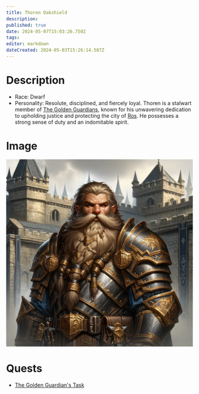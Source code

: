 ```yaml
---
title: Thoren Oakshield
description: 
published: true
date: 2024-05-07T15:03:26.750Z
tags: 
editor: markdown
dateCreated: 2024-05-03T15:26:14.587Z
---
```


# Description
- Race: Dwarf
- Personality: Resolute, disciplined, and fiercely loyal. Thoren is a stalwart member of [The Golden Guardians](/Factions/TheGoldenGuardians), known for his unwavering dedication to upholding justice and protecting the city of [Ros](/Places/Inversia/Ros). He possesses a strong sense of duty and an indomitable spirit.

# Image
![thoren_oakshield.webp](/npcs/thoren_oakshield.webp)


# Quests

- [The Golden Guardian's Task](/Quests/TheGoldenGuardiansTask)